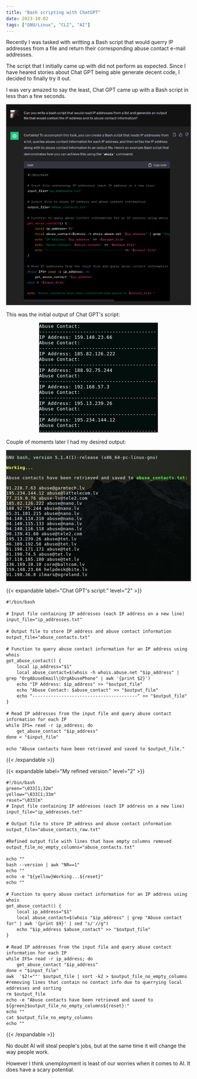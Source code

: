 ```yaml
---
title: "Bash scripting with ChatGPT"
date: 2023-10-02
tags: ["GNU/Linux", "CLI", "AI"]
---
```

Recently I was tasked with writting a Bash script that would querry IP addresses from a file and return their corresponding abuse contact e-mail addresses.

The script that I initially came up with did not perform as expected. Since I have heared stories about Chat GPT being able generate decent code, I decided to finally try it out. 

I was very amazed to say the least, Chat GPT came up with a Bash script in less than a few seconds.

<center><img src="Exhibit-A.png"></center>

This was the initial output of Chat GPT's script:

<center><img src="Exhibit-B.png"></center>

Couple of moments later I had my desired output:

<center><img src="Exhibit-C.png"></center>

{{< expandable label="Chat GPT's script:" level="2" >}}
```
#!/bin/bash

# Input file containing IP addresses (each IP address on a new line)
input_file="ip_addresses.txt"

# Output file to store IP address and abuse contact information
output_file="abuse_contacts.txt"

# Function to query abuse contact information for an IP address using whois
get_abuse_contact() {
    local ip_address="$1"
    local abuse_contact=$(whois -h whois.abuse.net "$ip_address" | grep "OrgAbuseEmail\|OrgAbusePhone" | awk '{print $2}')
    echo "IP Address: $ip_address" >> "$output_file"
    echo "Abuse Contact: $abuse_contact" >> "$output_file"
    echo "----------------------------------------" >> "$output_file"
}

# Read IP addresses from the input file and query abuse contact information for each IP
while IFS= read -r ip_address; do
    get_abuse_contact "$ip_address"
done < "$input_file"

echo "Abuse contacts have been retrieved and saved to $output_file."

```
{{< /expandable >}}
 
{{< expandable label="My refined version:" level="2" >}}
```
#!/bin/bash
green="\033[1;32m"
yellow="\033[1;33m"
reset="\033[m"
# Input file containing IP addresses (each IP address on a new line)
input_file="ip_addresses.txt"

# Output file to store IP address and abuse contact information
output_file="abuse_contacts_raw.txt"

#Refined output file with lines that have empty columns removed
output_file_no_empty_columns="abuse_contacts.txt"

echo ""
bash --version | awk "NR==1"
echo ""
echo -e "${yellow}Working...${reset}"
echo ""

# Function to query abuse contact information for an IP address using whois
get_abuse_contact() {
    local ip_address="$1"
    local abuse_contact=$(whois "$ip_address" | grep "Abuse contact for" | awk '{print $9}' | sed "s/'//g")
    echo "$ip_address $abuse_contact" >> "$output_file"
}

# Read IP addresses from the input file and query abuse contact information for each IP
while IFS= read -r ip_address; do
    get_abuse_contact "$ip_address"
done < "$input_file"
awk  '$2!=""' $output_file | sort -k2 > $output_file_no_empty_columns #removing lines that contain no contact info due to querrying local addresses and sorting
rm $output_file
echo -e "Abuse contacts have been retrieved and saved to ${green}$output_file_no_empty_columns${reset}:"
echo ""
cat $output_file_no_empty_columns
echo ""
```
{{< /expandable >}}

No doubt AI will steal people's jobs, but at the same time it will change the way people work.

However I think unemployment is least of our worries when it comes to AI. It does have a scary potential.

 


